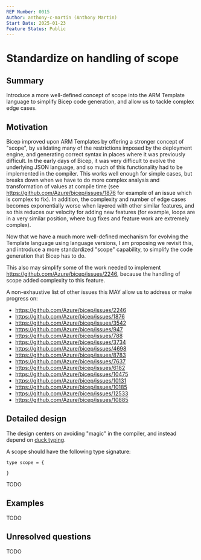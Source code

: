 ```yaml
---
REP Number: 0015
Author: anthony-c-martin (Anthony Martin)
Start Date: 2025-01-23
Feature Status: Public
---
```


# Standardize on handling of scope

## Summary

Introduce a more well-defined concept of scope into the ARM Template language to simplify Bicep code generation, and allow us to tackle complex edge cases.

## Motivation

Bicep improved upon ARM Templates by offering a stronger concept of "scope", by validating many of the restrictions imposed by the deployment engine, and generating correct syntax in places where it was previously difficult. In the early days of Bicep, it was very difficult to evolve the underlying JSON language, and so much of this functionality had to be implemented in the compiler. This works well enough for simple cases, but breaks down when we have to do more complex analysis and transformation of values at compile time (see https://github.com/Azure/bicep/issues/1876 for example of an issue which is complex to fix). In addition, the complexity and number of edge cases becomes exponentially worse when layered with other similar features, and so this reduces our velocity for adding new features (for example, loops are in a very similar position, where bug fixes and feature work are extremely complex).

Now that we have a much more well-defined mechanism for evolving the Template language using language versions, I am proposing we revisit this, and introduce a more standardized "scope" capability, to simplify the code generation that Bicep has to do.

This also may simplify some of the work needed to implement https://github.com/Azure/bicep/issues/2246, because the handling of scope added complexity to this feature.

A non-exhaustive list of other issues this MAY allow us to address or make progress on:
* https://github.com/Azure/bicep/issues/2246
* https://github.com/Azure/bicep/issues/1876
* https://github.com/Azure/bicep/issues/3542
* https://github.com/Azure/bicep/issues/947
* https://github.com/Azure/bicep/issues/788
* https://github.com/Azure/bicep/issues/3734
* https://github.com/Azure/bicep/issues/4698
* https://github.com/Azure/bicep/issues/8783
* https://github.com/Azure/bicep/issues/7637
* https://github.com/Azure/bicep/issues/6182
* https://github.com/Azure/bicep/issues/10475
* https://github.com/Azure/bicep/issues/10131
* https://github.com/Azure/bicep/issues/10185
* https://github.com/Azure/bicep/issues/12533
* https://github.com/Azure/bicep/issues/10885

## Detailed design

The design centers on avoiding "magic" in the compiler, and instead depend on [duck typing](https://en.wikipedia.org/wiki/Duck_typing).

A scope should have the following type signature:
```bicep
type scope = {
  
}
```

TODO

## Examples

TODO

## Unresolved questions

TODO